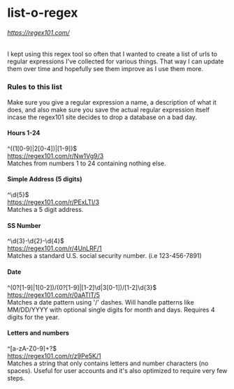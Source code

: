 # list-o-regex
###### https://regex101.com/

I kept using this regex tool so often that I wanted to create a list of urls to regular expressions I've collected for various things.  That way I can update them over time and hopefully see them improve as I use them more.

### Rules to this list

Make sure you give a regular expression a name, a description of what it does, and also make sure you save the actual regular expression itself incase the regex101 site decides to drop a database on a bad day.

#### Hours 1-24
^((1[0-9]|2[0-4])|[1-9])$<br />
https://regex101.com/r/Nw1Vg9/3<br />
Matches from numbers 1 to 24 containing nothing else.

#### Simple Address (5 digits)
^\d{5}$<br />
https://regex101.com/r/PExLTl/3<br />
Matches a 5 digit address.

#### SS Number
^\d{3}-\d{2}-\d{4}$<br />
https://regex101.com/r/4UnLRF/1<br />
Matches a standard U.S. social security number.  (i.e 123-456-7891)

#### Date
^(0?[1-9]|1[0-2])\/(0?[1-9]|[1-2]\d|3[0-1])\/[1-2]\d{3}$<br />
https://regex101.com/r/0aATlT/5<br />
Matches a date pattern using '/' dashes.  Will handle patterns like MM/DD/YYYY with optional single digits for month and days.  Requires 4 digits for the year.

#### Letters and numbers
^[a-zA-Z0-9]+?$<br />
https://regex101.com/r/z9Pe5K/1<br />
Matches a string that only contains letters and number characters (no spaces).  Useful for user accounts and it's also optimized to require very few steps.

